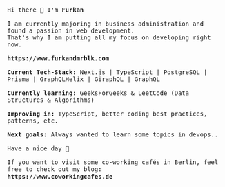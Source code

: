 <p align="left">
  <br><br>
  <samp>  
    <br>Hi there 👋 I'm <b> Furkan </b>
    <br />
    <br>I am currently majoring in business administration and found a passion in web development. 
    <br>That's why I am putting all my focus on developing right now. 
    <br />
    <br><b>https://www.furkandmrblk.com</b>
    <br />
    <br><b>Current Tech-Stack:</b> Next.js | TypeScript | PostgreSQL | Prisma | GraphQLHelix | GiraphQL | GraphQL    <br />
    <br><b>Currently learning:</b> GeeksForGeeks & LeetCode (Data Structures & Algorithms)  <br />
    <br><b>Improving in:</b> TypeScript, better coding best practices, patterns, etc. <br />
    <br><b>Next goals:</b> Always wanted to learn some topics in devops..
        <br />
    <br>Have a nice day 💫
    <br />
    <br>If you want to visit some co-working cafés in Berlin, feel free to check out my blog:
    <br><b>https://www.coworkingcafes.de<b>
</samp>
 <br><br><br>
</p>
